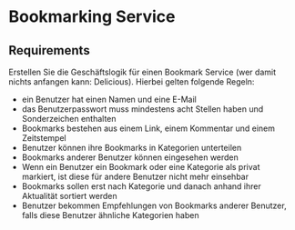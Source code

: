 # Bookmarking Service

## Requirements

Erstellen Sie die Geschäftslogik für einen Bookmark Service (wer damit nichts anfangen kann: Delicious). Hierbei gelten folgende Regeln:

 - ein Benutzer hat einen Namen und eine E-Mail
 - das Benutzerpasswort muss mindestens acht Stellen haben und Sonderzeichen enthalten
 - Bookmarks bestehen aus einem Link, einem Kommentar und einem Zeitstempel
 - Benutzer können ihre Bookmarks in Kategorien unterteilen
 - Bookmarks anderer Benutzer können eingesehen werden
 - Wenn ein Benutzer ein Bookmark oder eine Kategorie als privat markiert, ist diese für andere Benutzer nicht mehr einsehbar
 - Bookmarks sollen erst nach Kategorie und danach anhand ihrer Aktualität sortiert werden
 - Benutzer bekommen Empfehlungen von Bookmarks anderer Benutzer, falls diese Benutzer ähnliche Kategorien haben